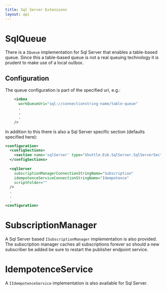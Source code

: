 ```yaml
---
title: Sql Server Extensions
layout: api
---
```

# SqlQueue

There is a `IQueue` implementation for Sql Server that enables a table-based queue.  Since this a table-based queue is not a real queuing technology it is prudent to make use of a local outbox.

## Configuration

The queue configuration is part of the specified uri, e.g.:

~~~xml
    <inbox
      workQueueUri="sql://connectionstring-name/table-queue"
	  .
	  .
	  .
    />
~~~

In addition to this there is also a Sql Server specific section (defaults specified here):

~~~xml
<configuration>
  <configSections>
    <section name='sqlServer' type="Shuttle.Esb.SqlServer.SqlServerSection, Shuttle.Esb.SqlServer"/>
  </configSections>
  
  <sqlServer
	subscriptionManagerConnectionStringName="Subscription"
	idempotenceServiceConnectionStringName="Idempotence"
	scriptFolder=""
  />
  .
  .
  .
<configuration>
~~~

# SubscriptionManager

A Sql Server based `ISubscriptionManager` implementation is also provided.  The subscription manager caches all subscriptions forever so should a new subscriber be added be sure to restart the publisher endpoint service.

# IdempotenceService

A `IIdempotenceService` implementation is also available for Sql Server.